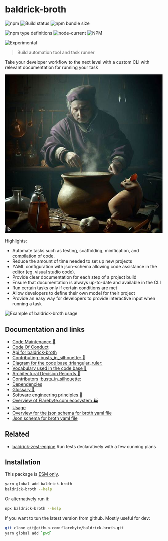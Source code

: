 # baldrick-broth

![npm](https://img.shields.io/npm/v/baldrick-broth) ![Build
status](https://github.com/flarebyte/baldrick-broth/actions/workflows/main.yml/badge.svg)
![npm bundle size](https://img.shields.io/bundlephobia/min/baldrick-broth)

![npm type definitions](https://img.shields.io/npm/types/baldrick-broth)
![node-current](https://img.shields.io/node/v/baldrick-broth)
![NPM](https://img.shields.io/npm/l/baldrick-broth)

![Experimental](https://img.shields.io/badge/status-experimental-blue)

> Build automation tool and task runner

Take your developer workflow to the next level with a custom CLI with
relevant documentation for running your task

![Hero image for baldrick-broth](baldrick-broth-hero-512.jpeg)

Highlights:

-   Automate tasks such as testing, scaffolding, minification, and
    compilation of code.
-   Reduce the amount of time needed to set up new projects
-   YAML configuration with json-schema allowing code assistance in the
    editor (eg. visual studio code).
-   Provide clear documentation for each step of a project build
-   Ensure that documentation is always up-to-date and available in the CLI
-   Run certain tasks only if certain conditions are met
-   Allow developers to define their own model for their project
-   Provide an easy way for developers to provide interactive input when
    running a task

![Example of baldrick-broth usage](baldrick-broth-usage.gif "cli")

## Documentation and links

-   [Code Maintenance :wrench:](MAINTENANCE.md)
-   [Code Of Conduct](CODE_OF_CONDUCT.md)
-   [Api for baldrick-broth](API.md)
-   [Contributing :busts\_in\_silhouette: :construction:](CONTRIBUTING.md)
-   [Diagram for the code base :triangular\_ruler:](INTERNAL.md)
-   [Vocabulary used in the code base :book:](CODE_VOCABULARY.md)
-   [Architectural Decision Records :memo:](DECISIONS.md)
-   [Contributors
    :busts\_in\_silhouette:](https://github.com/flarebyte/baldrick-broth/graphs/contributors)
-   [Dependencies](https://github.com/flarebyte/baldrick-broth/network/dependencies)
-   [Glossary
    :book:](https://github.com/flarebyte/overview/blob/main/GLOSSARY.md)
-   [Software engineering principles
    :gem:](https://github.com/flarebyte/overview/blob/main/PRINCIPLES.md)
-   [Overview of Flarebyte.com ecosystem
    :factory:](https://github.com/flarebyte/overview)
-   [Usage](USAGE.md)
-   [Overview for the json schema for broth yaml file](SCHEMA.md)
-   [Json schema for broth yaml
    file](spec/snapshots/build-model/get-schema--schema.json)

## Related

-   [baldrick-zest-engine](https://github.com/flarebyte/baldrick-zest-engine)
    Run tests declaratively with a few cunning plans

## Installation

This package is [ESM
only](https://blog.sindresorhus.com/get-ready-for-esm-aa53530b3f77).

```bash
yarn global add baldrick-broth
baldrick-broth --help
```

Or alternatively run it:

```bash
npx baldrick-broth --help
```

If you want to tun the latest version from github. Mostly useful for dev:

```bash
git clone git@github.com:flarebyte/baldrick-broth.git
yarn global add `pwd`
```
